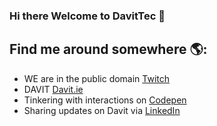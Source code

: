 ### Hi there Welcome to DavitTec 👋

## Find me around somewhere 🌎: <a href="https://github.com/sponsors/DavitTec"></a>
- WE are in the public domain <a href="https://www.twitch.tv/DavitTec">Twitch</a> 
- DAVIT <a href="https://www.davit.ie">Davit.ie</a>
- Tinkering with interactions on <a href="https://codepen.io/DavitTec"> Codepen</a>
- Sharing updates on Davit via <a href="https://www.linkedin.com/company/davit/">LinkedIn</a>

<!--
**DavitTec/DavitTec** is a ✨ _special_ ✨ repository because its `README.md` (this file) appears on your GitHub profile.

Here are some ideas to get you started:

- 🔭 I’m currently working on 

- 🌱 I’m currently learning ...

- 👯 I’m looking to collaborate on ...

- 🤔 I’m looking for help with ...

- 💬 Ask me about ...

- 📫 How to reach me: ...

- 😄 Pronouns: ...

- ⚡ Fun fact: ...
-->
